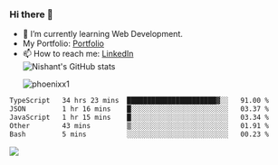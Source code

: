 ### Hi there 👋

<!--
**phoenixx1/phoenixx1** is a ✨ _special_ ✨ repository because its `README.md` (this file) appears on your GitHub profile.

Here are some ideas to get you started:

- 🔭 I’m currently working on ...
- 🌱 I’m currently learning ...
- 👯 I’m looking to collaborate on ...
- 🤔 I’m looking for help with ...
- 💬 Ask me about ...
- 📫 How to reach me: ...
- 😄 Pronouns: ...
- ⚡ Fun fact: ...
-->
- 🌱 I’m currently learning Web Development.
- My Portfolio: [Portfolio](https://phoenixx1.github.io/)
- 📫 How to reach me: [LinkedIn](https://www.linkedin.com/in/nishant-saxena-2609/)  
![Nishant's GitHub stats](https://github-readme-stats.vercel.app/api?username=phoenixx1&count_private=true)<p><img align="center" src="https://github-readme-streak-stats.herokuapp.com/?user=phoenixx1&" alt="phoenixx1" /></p>  
<!--START_SECTION:waka-->

```txt
TypeScript   34 hrs 23 mins  ██████████████████████▓░░   91.00 %
JSON         1 hr 16 mins    █░░░░░░░░░░░░░░░░░░░░░░░░   03.37 %
JavaScript   1 hr 15 mins    █░░░░░░░░░░░░░░░░░░░░░░░░   03.34 %
Other        43 mins         ▒░░░░░░░░░░░░░░░░░░░░░░░░   01.91 %
Bash         5 mins          ░░░░░░░░░░░░░░░░░░░░░░░░░   00.23 %
```

<!--END_SECTION:waka-->

![](https://komarev.com/ghpvc/?username=phoenixx1&style=plastic)

<!-- ![Visitor Count](https://profile-counter.glitch.me/phoenixx1/count.svg) -->
